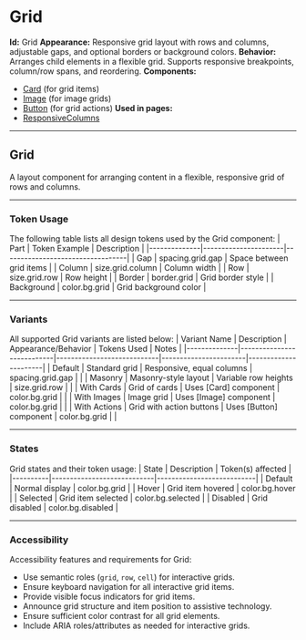 # Grid

**Id:** Grid
**Appearance:** Responsive grid layout with rows and columns, adjustable gaps, and optional borders or background colors.
**Behavior:** Arranges child elements in a flexible grid. Supports responsive breakpoints, column/row spans, and reordering.
**Components:**
- [Card](../components/Card.md) (for grid items)
- [Image](../components/Image.md) (for image grids)
- [Button](../components/Button.md) (for grid actions)
**Used in pages:**
- [ResponsiveColumns](../pages/ResponsiveColumns.md)

---

## Grid

A layout component for arranging content in a flexible, responsive grid of rows and columns.

---

### Token Usage
The following table lists all design tokens used by the Grid component:
| Part         | Token Example         | Description                      |
|--------------|----------------------|----------------------------------|
| Gap          | spacing.grid.gap     | Space between grid items         |
| Column       | size.grid.column     | Column width                     |
| Row          | size.grid.row        | Row height                       |
| Border       | border.grid          | Grid border style                |
| Background   | color.bg.grid        | Grid background color            |

---

### Variants
All supported Grid variants are listed below:
| Variant Name | Description                | Appearance/Behavior         | Tokens Used           | Notes                |
|--------------|---------------------------|----------------------------|-----------------------|----------------------|
| Default      | Standard grid             | Responsive, equal columns  | spacing.grid.gap      |                      |
| Masonry      | Masonry-style layout      | Variable row heights       | size.grid.row         |                      |
| With Cards   | Grid of cards             | Uses [Card] component      | color.bg.grid         |                      |
| With Images  | Image grid                | Uses [Image] component     | color.bg.grid         |                      |
| With Actions | Grid with action buttons  | Uses [Button] component    | color.bg.grid         |                      |

---

### States
Grid states and their token usage:
| State    | Description                | Token(s) affected         |
|----------|----------------------------|---------------------------|
| Default  | Normal display             | color.bg.grid             |
| Hover    | Grid item hovered          | color.bg.hover            |
| Selected | Grid item selected         | color.bg.selected         |
| Disabled | Grid disabled              | color.bg.disabled         |

---

### Accessibility
Accessibility features and requirements for Grid:
- Use semantic roles (`grid`, `row`, `cell`) for interactive grids.
- Ensure keyboard navigation for all interactive grid items.
- Provide visible focus indicators for grid items.
- Announce grid structure and item position to assistive technology.
- Ensure sufficient color contrast for all grid elements.
- Include ARIA roles/attributes as needed for interactive grids.

